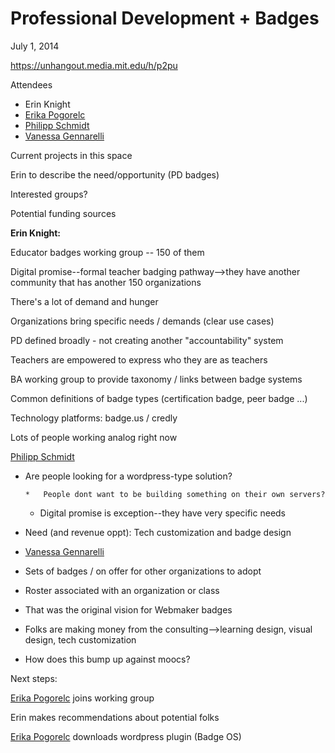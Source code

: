 # Professional Development + Badges

July 1, 2014

[](https://unhangout.media.mit.edu/h/p2pu)https://unhangout.media.mit.edu/h/p2pu

Attendees

*   Erin Knight
*   [Erika Pogorelc](/ep/profile/HgL1VSf8fsX)
*   [Philipp Schmidt](/ep/profile/Dc7zU8svumi)
*   [Vanessa Gennarelli](/ep/profile/Cw53PwvRgVD)

Current projects in this space

Erin to describe the need/opportunity (PD badges)

Interested groups?

Potential funding sources

**Erin Knight:**

Educator badges working group -- 150 of them

Digital promise--formal teacher badging pathway-->they have another community that has another 150 organizations

There's a lot of demand and hunger

Organizations bring specific needs / demands (clear use cases)

PD defined broadly - not creating another "accountability" system

Teachers are empowered to express who they are as teachers

BA working group to provide taxonomy / links between badge systems

Common definitions of badge types (certification badge, peer badge ...)

Technology platforms: badge.us / credly

Lots of people working analog right now

[Philipp Schmidt](/ep/profile/Dc7zU8svumi)

*   Are people looking for a wordpress-type solution?

        *   People dont want to be building something on their own servers? 
    *   Digital promise is exception--they have very specific needs

*   Need (and revenue oppt): Tech customization and badge design

*   [Vanessa Gennarelli](/ep/profile/Cw53PwvRgVD)

*   Sets of badges / on offer for other organizations to adopt
*   Roster associated with an organization or class
*   That was the original vision for Webmaker badges
*   Folks are making money from the consulting-->learning design, visual design, tech customization
*   How does this bump up against moocs?

Next steps:

[Erika Pogorelc](/ep/profile/oTNkHa0lFrI) joins working group

Erin makes recommendations about potential folks

[Erika Pogorelc](/ep/profile/oTNkHa0lFrI) downloads wordpress plugin (Badge OS)